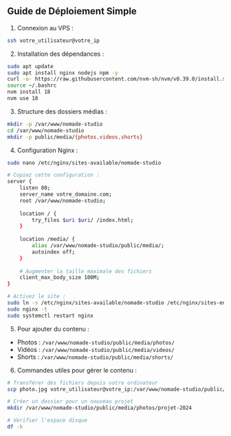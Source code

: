 ## Guide de Déploiement Simple

1. Connexion au VPS :
```bash
ssh votre_utilisateur@votre_ip
```

2. Installation des dépendances :
```bash
sudo apt update
sudo apt install nginx nodejs npm -y
curl -o- https://raw.githubusercontent.com/nvm-sh/nvm/v0.39.0/install.sh | bash
source ~/.bashrc
nvm install 18
nvm use 18
```

3. Structure des dossiers médias :
```bash
mkdir -p /var/www/nomade-studio
cd /var/www/nomade-studio
mkdir -p public/media/{photos,videos,shorts}
```

4. Configuration Nginx :
```bash
sudo nano /etc/nginx/sites-available/nomade-studio

# Copiez cette configuration :
server {
    listen 80;
    server_name votre_domaine.com;
    root /var/www/nomade-studio;
    
    location / {
        try_files $uri $uri/ /index.html;
    }
    
    location /media/ {
        alias /var/www/nomade-studio/public/media/;
        autoindex off;
    }
    
    # Augmenter la taille maximale des fichiers
    client_max_body_size 100M;
}

# Activez le site :
sudo ln -s /etc/nginx/sites-available/nomade-studio /etc/nginx/sites-enabled/
sudo nginx -t
sudo systemctl restart nginx
```

5. Pour ajouter du contenu :
- Photos : `/var/www/nomade-studio/public/media/photos/`
- Vidéos : `/var/www/nomade-studio/public/media/videos/`
- Shorts : `/var/www/nomade-studio/public/media/shorts/`

6. Commandes utiles pour gérer le contenu :
```bash
# Transférer des fichiers depuis votre ordinateur
scp photo.jpg votre_utilisateur@votre_ip:/var/www/nomade-studio/public/media/photos/

# Créer un dossier pour un nouveau projet
mkdir /var/www/nomade-studio/public/media/photos/projet-2024

# Vérifier l'espace disque
df -h
```